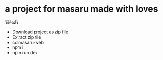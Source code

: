# a project for masaru made with loves
วิธีติดตั้ง
- Download project as zip file
- Extract zip file
- cd masaru-web
- npm i
- npm run dev
